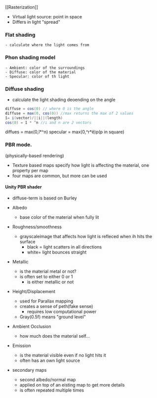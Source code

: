 [[Rasterization]]
- Virtual light source: point in space
- Differs in light "spread"


### Flat shading
	- calculate where the light comes from
### Phon shading model
	- Ambient: color of the surroundings
	- Diffuse: color of the material
	- Specular: color of th light
### Diffuse shading
- calculate the light shading deoending on the angle
```c#
diffuse = cos(0) // where 0 is the angle
diffuse = max(0, cos(0)) //max returns the max of 2 values
î= i(vector)/||i||(length)
cos(0) = î * ^n //i and n are 2 vectors
```
diffues = max(0,î*^n)
specular = max(0,^r*ê)p(p in square)

### PBR mode.
(physically-based rendering)
- Texture based maps specify how light is affecting the material, one property per map	
- four maps are common, but more can be used
#### Unity PBR shader
- diffuse-term is based on Burley

- Albedo
	- base color of the material when fully lit
- Roughness/smoothness
	- grayscaleimage that affects how light is refleced when ih hits the surface
		- black = light scatters in all directions
		- white= light bounces straight
- Metallic
	- is the material metal or not?
	- is often set to either 0 or 1
		- is either metallic or not
- Height/Displacement
	- used for Parallax mapping
	- creates a sense of peth(fake sense)
		- requires low computational power
	- Gray(0.5f) means "ground level"
- Ambient Occlusion
	- how much does the material self...
- Emission
	- is the material visible even if no light hits it
	- often has an own light source
- secondary maps
	- second albedo/normal map
	- applied on top of an eisting map to get more details
	- is often repeated multiple times